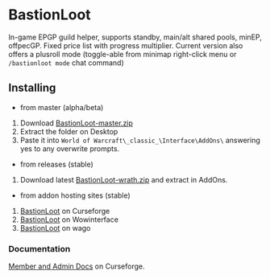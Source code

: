 # BastionLoot
In-game EPGP guild helper, supports standby, main/alt shared pools, minEP, offpecGP. Fixed price list with progress multiplier.
Current version also offers a plusroll mode (toggle-able from minimap right-click menu or `/bastionloot mode` chat command)

## Installing
* from master (alpha/beta)
 1. Download [BastionLoot-master.zip](https://github.com/Road-block/BastionLoot/archive/master.zip)
 2. Extract the folder on Desktop
 3. Paste it into `World of Warcraft\_classic_\Interface\AddOns\` answering yes to any overwrite prompts.

* from releases (stable)
 1. Download latest [BastionLoot-wrath.zip](https://github.com/Road-block/BastionLootRoot/releases/latest/download/BastionLoot-wrath.zip) and extract in AddOns.

* from addon hosting sites (stable)
 1. [BastionLoot](https://www.curseforge.com/wow/addons/bastionloot) on Curseforge
 2. [BastionLoot](https://www.wowinterface.com/downloads/info25460) on Wowinterface
 3. [BastionLoot](https://addons.wago.io/addons/bastionloot) on wago

### Documentation
[Member and Admin Docs](https://www.wowace.com/projects/bastionloot/pages/manual) on Curseforge.
